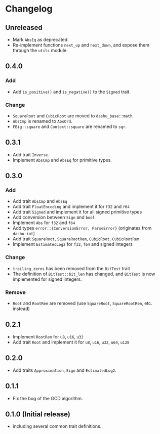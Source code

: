 # Changelog

## Unreleased

- Mark `AbsEq` as deprecated.
- Re-implement functions `next_up` and `next_down`, and expose them through the `utils` module.

## 0.4.0

### Add

- Add `is_positive()` and `is_negative()` to the `Signed` trait.

### Change

- `SquareRoot` and `CubicRoot` are moved to `dashu_base::math`.
- `AbsCmp` is renamed to `AbsOrd`.
- `FBig::square` and `Context::square` are renamed to `sqr`.

## 0.3.1

- Add trait `Inverse`.
- Implement `AbsCmp` and `AbsEq` for primitive types.

## 0.3.0

### Add

- Add trait `AbsCmp` and `AbsEq`
- Add trait `FloatEncoding` and implement it for `f32` and `f64`
- Add trait `Signed` and implement it for all signed primitive types
- Add conversion between `Sign` and `bool`
- Implement `Abs` for `f32` and `f64`
- Add types `error::{ConversionError, ParseError}` (originates from `dashu-int`)
- Add trait `SquareRoot`, `SquareRootRem`, `CubicRoot`, `CubicRootRem`
- Implement `EstimatedLog2` for `f32`, `f64` and signed integers

### Change

- `trailing_zeros` has been removed from the `BitTest` trait
- The definition of `BitTest::bit_len` has changed, and `BitTest` is now implemented for signed integers.

### Remove

- `Root` and `RootRem` are removed (use `SquareRoot`, `SquareRootRem`, etc. instead)

## 0.2.1

- Implement `RootRem` for `u8`, `u16`, `u32`
- Add trait `Root` and implement it for `u8`, `u16`, `u32`, `u64`, `u128`

## 0.2.0

- Add traits `Approximation`, `Sign` and `EstimatedLog2`.

## 0.1.1

- Fix the bug of the GCD algorithm.

## 0.1.0 (Initial release)

- including several common trait definitions.
